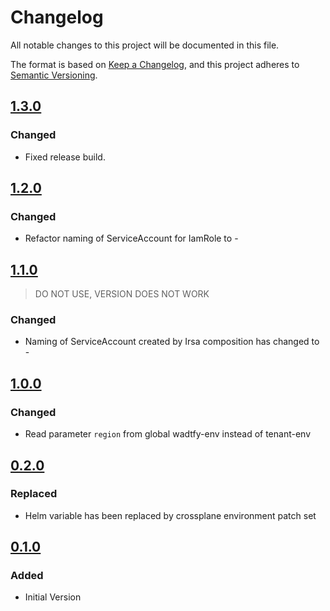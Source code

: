 # Changelog

All notable changes to this project will be documented in this file.

The format is based on [Keep a Changelog](https://keepachangelog.com/en/1.0.0/),
and this project adheres to [Semantic Versioning](https://semver.org/spec/v2.0.0.html).

## [1.3.0]

### Changed
* Fixed release build.

## [1.2.0]

### Changed
* Refactor naming of ServiceAccount for IamRole to <claim-name>-<namespace-name>

## [1.1.0]
> DO NOT USE, VERSION DOES NOT WORK
### Changed
* Naming of ServiceAccount created by Irsa composition has changed to <claim-name>-<namespace-name>

## [1.0.0]

### Changed

* Read parameter `region` from global wadtfy-env instead of tenant-env

## [0.2.0]

### Replaced

* Helm variable has been replaced by crossplane environment patch set


## [0.1.0]

### Added

* Initial Version

[0.1.0]: https://github.com/DVPE-cloud/wadtfy-custom-components/tree/irsa-0.1.0-v1beta1/charts/v1beta1/irsa
[0.2.0]: https://github.com/DVPE-cloud/wadtfy-custom-components/tree/irsa-0.2.0-v1beta1/charts/v1beta1/irsa
[1.0.0]: https://github.com/DVPE-cloud/wadtfy-custom-components/tree/irsa-1.0.0-v1beta1/charts/v1beta1/irsa
[1.1.0]: https://github.com/DVPE-cloud/wadtfy-custom-components/tree/irsa-1.1.0-v1beta1/charts/v1beta1/irsa
[1.2.0]: https://github.com/DVPE-cloud/wadtfy-custom-components/tree/irsa-1.2.0-v1beta1/charts/v1beta1/irsa
[1.3.0]: https://github.com/DVPE-cloud/wadtfy-custom-components/tree/irsa-1.3.0-v1beta1/charts/v1beta1/irsa
